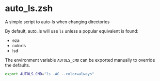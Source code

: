 # auto_ls.zsh
A simple script to auto-ls when changing directories

By default, auto_ls will use `ls` unless a popular equivalent is found:
<ul>
  <li>eza</li>
  <li>colorls</li>
  <li>lsd</li>
</ul>

The environment variable `AUTOLS_CMD` can be exported manually
to override the defaults.

```zsh
export AUTOLS_CMD="ls -AG --color=always"
```

